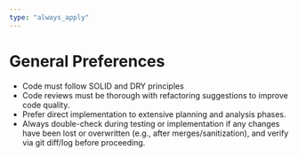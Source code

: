 ```yaml
---
type: "always_apply"
---
```


# General Preferences

- Code must follow SOLID and DRY principles
- Code reviews must be thorough with refactoring suggestions to improve code quality.
- Prefer direct implementation to extensive planning and analysis phases.
- Always double-check during testing or implementation if any changes have been lost or overwritten (e.g., after merges/sanitization), and verify via git
  diff/log before proceeding.

